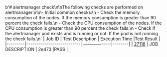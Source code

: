 b'# alertmanager check\n\nThe following checks are performed on alertmanager:\n\n- Initial common checks:\n    - Check the memory consumption of the nodes. If the memory consumption is greater than 90 percent the check fails.\n    - Check the CPU consumption of the nodes. If the CPU consumption is greater than 90 percent the check fails.\n    - Check if the alertmanager pod exists and is running or not. If the pod is not running the check fails.\n'
| Job ID |   Test Description         | Execution Time |Test Result   |
 |---------|---------------------------| --------------|--------|
 |    <a href= "https://gitlab.mayadata.io/oep/oep-e2e-gcp/-/jobs/27118">27118</a>   |  JOB DESCRIPTION           |  2e473     |PASS  |

